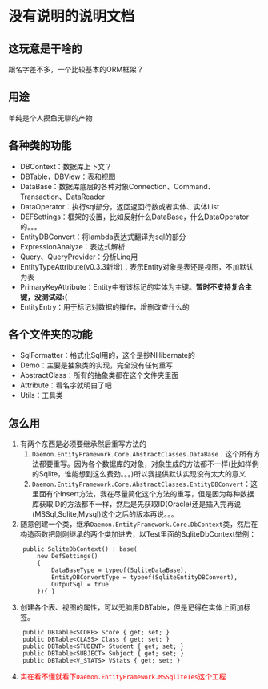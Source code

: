 # 没有说明的说明文档
## 这玩意是干啥的
跟名字差不多，一个比较基本的ORM框架？
## 用途
单纯是个人摸鱼无聊的产物
## 各种类的功能
* DBContext：数据库上下文？
* DBTable，DBView：表和视图
* DataBase：数据库底层的各种对象Connection、Command、Transaction、DataReader
* DataOperator：执行sql部分，返回返回行数或者实体、实体List
* DEFSettings：框架的设置，比如反射什么DataBase，什么DataOperator的。。。
* EntityDBConvert：将lambda表达式翻译为sql的部分
* ExpressionAnalyze：表达式解析
* Query、QueryProvider：分析Linq用
* EntityTypeAttribute(v0.3.3新增)：表示Entity对象是表还是视图，不加默认为表
* PrimaryKeyAttribute：Entity中有该标记的实体为主键。**暂时不支持复合主键，没测试过:(**
* EntityEntry：用于标记对数据的操作，增删改查什么的
## 各个文件夹的功能
* SqlFormatter：格式化Sql用的，这个是抄NHibernate的
* Demo：主要是抽象类的实现，完全没有任何重写
* AbstractClass：所有的抽象类都在这个文件夹里面
* Attribute：看名字就明白了吧
* Utils：工具类
## 怎么用
1. 有两个东西是必须要继承然后重写方法的
   1. `Daemon.EntityFramework.Core.AbstractClasses.DataBase`：这个所有方法都要重写。因为各个数据库的对象，对象生成的方法都不一样(比如样例的Sqlite，谁能想到这么费劲。。。)所以我提供默认实现没有太大的意义
   2. `Daemon.EntityFramework.Core.AbstractClasses.EntityDBConvert`：这里面有个Insert方法，我在尽量简化这个方法的重写，但是因为每种数据库获取ID的方法都不一样，然后是先获取ID(Oracle)还是插入完再说(MSSql,Sqlite,Mysql)这个之后的版本再说。。。
2. 随意创建一个类，继承`Daemon.EntityFramework.Core.DbContext`类，然后在构造函数把刚刚继承的两个类加进去，以Test里面的SqliteDbContext举例：
```
    public SqliteDbContext() : base(
        new DefSettings()
        {
            DataBaseType = typeof(SqliteDataBase),
            EntityDBConvertType = typeof(SqliteEntityDBConvert),
            OutputSql = true
        }){ }
```
3. 创建各个表、视图的属性，可以无脑用DBTable，但是记得在实体上面加标签。
```
    public DBTable<SCORE> Score { get; set; }
    public DBTable<CLASS> Class { get; set; }
    public DBTable<STUDENT> Student { get; set; }
    public DBTable<SUBJECT> Subject { get; set; }
    public DBTable<V_STATS> VStats { get; set; }
```
4. <font color=red>实在看不懂就看下`Daemon.EntityFramework.MSSqliteTes`这个工程</font>
